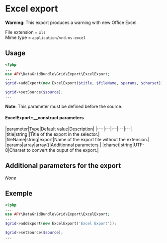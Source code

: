 Excel export
============

**Warning**: This export produces a warning with new Office Excel.

File extension = `xls`  
Mime type = `application/vnd.ms-excel`

## Usage
```php
<?php
...
use APY\DataGridBundle\Grid\Export\ExcelExport; 
...
$grid->addExport(new ExcelExport($title, $fileName, $params, $charset));

$grid->setSource($source);
...
```

**Note**: This parameter must be defined before the source.

#### ExcelExport::__construct parameters

|parameter|Type|Default value|Description|
|:--:|:--|:--|:--|:--|
|title|string||Title of the export in the selector.|
|fileName|string|export|Name of the export file without the extension.|
|params|array|array()|Additionnal parameters.|
|charset|string|UTF-8|Charset to convert the ouput of the export.|

## Additional parameters for the export

_None_

## Exemple
```php
<?php
...
use APY\DataGridBundle\Grid\Export\ExcelExport; 
...
$grid->addExport(new ExcelExport('Excel Export'));

$grid->setSource($source);
...
```
